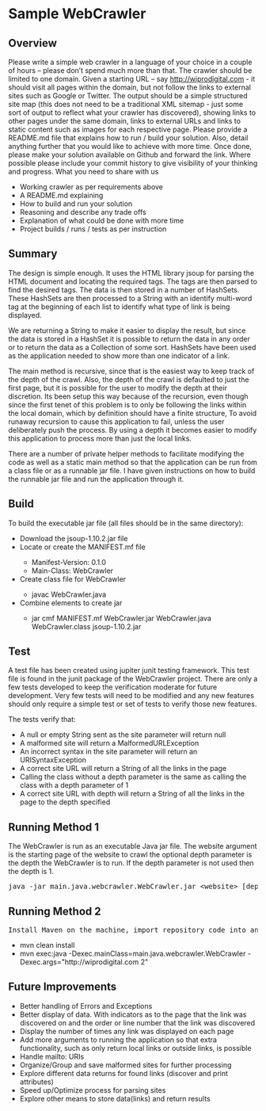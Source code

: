<h1><b>Sample WebCrawler</b></h1>

<h2>Overview</h2>

Please write a simple web crawler in a language of your choice in a couple of hours – please don’t spend much more than that.
The crawler should be limited to one domain. Given a starting URL – say http://wiprodigital.com - it should visit all pages within the domain, but not follow the links to external sites such as Google or Twitter.
The output should be a simple structured site map (this does not need to be a traditional XML sitemap - just some sort of output to reflect what your crawler has discovered), showing links to other pages under the same domain, links to external URLs and links to static content such as images for each respective page.
Please provide a README.md file that explains how to run / build your solution. Also, detail anything further that you would like to achieve with more time.
Once done, please make your solution available on Github and forward the link. Where possible please include your commit history to give visibility of your thinking and progress.
What you need to share with us
<ul>
<li>	Working crawler as per requirements above
<li>	A README.md explaining
<li>	How to build and run your solution
<li>	Reasoning and describe any trade offs
<li>	Explanation of what could be done with more time
<li>	Project builds / runs / tests as per instruction
</ul>
<h2>Summary</h2>

The design is simple enough. It uses the HTML library jsoup for parsing the HTML document and locating the required tags. The tags are then parsed to find the desired tags. The data is then stored in a number of HashSets. These HashSets are then processed to a String with an identify multi-word tag at the beginning of each list to identify what type of link is being displayed. 

We are returning  a String to make it easier to display the result, but since the data is stored in a HashSet it is possible to return the data in any order or to return the data as a Collection of some sort. HashSets have been used as  the application needed to show more than one indicator of a link.

The main method is recursive, since that is the easiest way to keep track of the depth of the crawl. Also, the depth of the crawl is defaulted to just the first page, but it is possible for the user to modify the depth at their discretion. Its been setup this way because of the recursion, even though since the first tenet of this problem is to only be following the links within the local domain, which by definition should have a finite structure, To avoid runaway recursion to cause this application to fail, unless the user deliberately push the process. By using a depth it becomes easier to modify this application to process more than just the local links.

There are a number of private helper methods to facilitate modifying the code as well as a static main method so that the application can be run from a class file or as a runnable jar file. I have given instructions on how to build the runnable jar file and run the application through it. 

<h2>Build</h2>

To build the executable jar file (all files should be in the same directory):
<ul>
	<li>Download the jsoup-1.10.2.jar file</li>
	<li>Locate or create the MANIFEST.mf file</li>
	<ul>
		<li>Manifest-Version: 0.1.0</li>
		<li>Main-Class: WebCrawler</li>
	</ul>
	<li>Create class file for WebCrawler </li>
	<ul>
		<li>javac WebCrawler.java</li>
	</ul>
	<li>Combine elements to create jar</li>
	<ul>
		<li>jar cmf MANIFEST.mf WebCrawler.jar WebCrawler.java WebCrawler.class jsoup-1.10.2.jar</li>
	</ul>
</ul>

<h2>Test</h2>

A test file has been created using jupiter junit testing framework. This test file is found in the junit package of the WebCrawler project. There are only a few tests developed to keep the verification moderate for future development. Very few tests will need to be modified and any new features should only require a simple test or set of tests to verify those new features.

The tests verify that:
<ul>
	<li>A null or empty String sent as the site parameter will return null</li>
	<li>A malformed site will return a MalformedURLException</li>
	<li>An incorrect syntax in the site parameter will return an URISyntaxException</li>
	<li>A correct site URL will return a String of all the links in the page</li>
	<li>Calling the class without a depth parameter is the same as calling the class with a depth parameter of 1</li>
	<li>A correct site URL with depth will return a String of all the links in the page to the depth specified</li>
</ul>

<h2>Running Method 1</h2>

The WebCrawler is run as an executable Java jar file. The website argument is the starting page of the website to crawl the optional depth parameter is the depth the WebCrawler is to run. If the depth parameter is not used then the depth is 1.

<pre>java -jar main.java.webcrawler.WebCrawler.jar &lt;website&gt; &lsqb;depth&rsqb;</pre>

<h2>Running Method 2</h2>

<pre>Install Maven on the machine, import repository code into an IDE of choice build and run the code as below</pre>
<ul>
<li> mvn clean install
<li> mvn exec:java -Dexec.mainClass=main.java.webcrawler.WebCrawler -Dexec.args="http://wiprodigital.com 2"
</ul>

<h2>Future Improvements</h2>

<ul>
<li>Better handling of Errors and Exceptions</li>
<li>Better display of data. With indicators as to the page that the link was discovered on and the order or line number that the link was discovered</li>
<li>Display the number of times any link was displayed on each page</li>
<li>Add more arguments to running the application so that extra functionality, such as only return local links or outside links, is possible</li>
<li>Handle mailto: URIs</li>
<li>Organize/Group and save malformed sites for further processing</li>
<li>Explore different data returns for found links (discover and print attributes)</li>
<li>Speed up/Optimize process for parsing sites</li>
<li>Explore other means to store data(links) and return results</li>
</ul>
